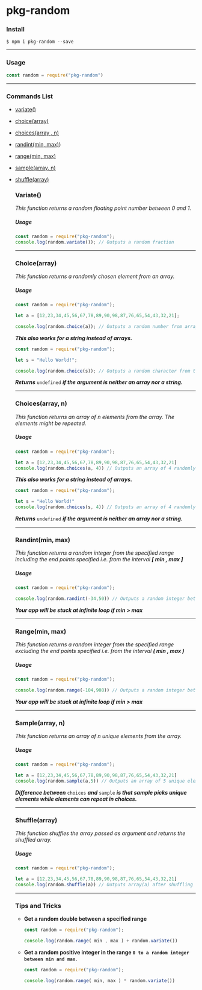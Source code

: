 # pkg-random

### Install

```$ npm i pkg-random --save```

------

### Usage

```js
const random = require("pkg-random")
```

------

### Commands List

- [variate()](#variate)

- [choice(array)](#choicearray)

- [choices(array , n)](#choicesarray-n)

- [randint(min, max)](#randintmin-max))

- [range(min, max)](#rangemin-max)

- [sample(array, n)](#samplearray-n)

- [shuffle(array)](#shufflearray)



  ### Variate()

  *This function returns a random floating point number between 0 and 1.*

  ##### Usage

  ```js
  const random = require("pkg-random");
  console.log(random.variate()); // Outputs a random fraction
  ```

  ------

  ### Choice(array)

  *This function returns a randomly chosen element from an array.*

  ##### Usage

  ```js
  const random = require("pkg-random");
  
  let a = [12,23,34,45,56,67,78,89,90,98,87,76,65,54,43,32,21];
  
  console.log(random.choice(a)); // Outputs a random number from array(a)
  ```

  ***This also works for a string instead of arrays.***

  ```js
  const random = require("pkg-random");
  
  let s = "Hello World!";
  
  console.log(random.choice(s)); // Outputs a random character from the string(s)
  ```

  ***Returns*** `undefined` ***if the argument is neither an array nor a string.***

  ------

  ### Choices(array, n)

  *This function returns an array of n elements from the array. The elements might be repeated.*

  ##### Usage

  ```js
  const random = require("pkg-random");
  
  let a = [12,23,34,45,56,67,78,89,90,98,87,76,65,54,43,32,21]
  console.log(random.choices(a, 4)) // Outputs an array of 4 randomly chosen elements from array(a)
  ```

  ***This also works for a string instead of arrays.***

  ```js
  const random = require("pkg-random");
  
  let s = "Hello World!"
  console.log(random.choices(s, 4)) // Outputs an array of 4 randomly chosen elements from string(s)
  ```

  ***Returns*** `undefined` ***if the argument is neither an array nor a string.***

  ------

  ### Randint(min, max)

  *This function returns a random integer from the specified range including the end points specified i.e. from the interval **[ min , max ]***

  ##### Usage

  ```js
  const random = require("pkg-random");
  
  console.log(random.randint(-34,50)) // Outputs a random integer between -34 and 50
  ```

  ***Your app will  be stuck at infinite loop if min > max***

  ------

  ### Range(min, max)

  *This function returns a random integer from the specified range excluding the end points specified i.e. from the interval **( min , max )***

  ##### Usage

  ```js
  const random = require("pkg-random");
  
  console.log(random.range(-104,908)) // Outputs a random integer between -104 and 908
  ```

  ***Your app will  be stuck at infinite loop if min > max***

  ------

  ### Sample(array, n)

  *This function returns an array of n unique elements from the array.*

  ##### Usage

  ```js
  const random = require("pkg-random");
  
  let a = [12,23,34,45,56,67,78,89,90,98,87,76,65,54,43,32,21]
  console.log(random.sample(a,5)) // Outputs an array of 5 unique elements from a
  ```

  ***Difference between*** `choices` ***and*** `sample` ***is that sample picks unique elements while elements can repeat in choices.***

  ------

  ### Shuffle(array)

  *This function shuffles the array passed as argument and returns the shuffled array.*

  ##### Usage

  ```js
  const random = require("pkg-random");
  
  let a = [12,23,34,45,56,67,78,89,90,98,87,76,65,54,43,32,21]
  console.log(random.shuffle(a)) // Outputs array(a) after shuffling it.
  ```

  ------

  ### Tips and Tricks

  - **Get a random double between a specified range**

    ```js
    const random = require("pkg-random");
    
    console.log(random.range( min , max ) + random.variate())
    ```

  - **Get a random positive integer in the range `0 to a random integer between min and max`.**

    ```js
    const random = require("pkg-random");
    
    console.log(random.range( min, max ) * random.variate())
    ```

